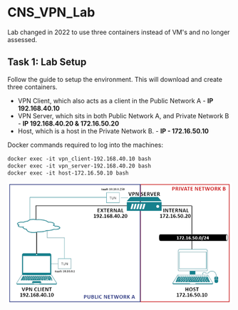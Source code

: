 # CNS_VPN_Lab

Lab changed in 2022 to use three containers instead of VM's and no longer assessed.

## Task 1: Lab Setup

Follow the guide to setup the environment. This will download and create three containers.

 - VPN Client, which also acts as a client in the Public Network A - **IP 192.168.40.10**
 - VPN Server, which sits in both Public Network A, and Private Network B - **IP 192.168.40.20 & 172.16.50.20**
 - Host, which is a host in the Private Network B. - **IP - 172.16.50.10**

Docker commands required to log into the machines:

```
docker exec -it vpn_client-192.168.40.10 bash
docker exec -it vpn_server-192.168.40.20 bash
docker exec -it host-172.16.50.10 bash
```

![Network diagram](./Figures/1.png)
